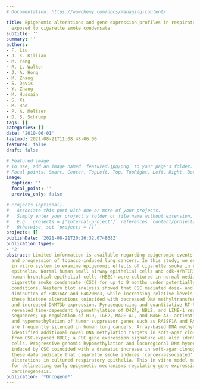 ```yaml
---
# Documentation: https://wowchemy.com/docs/managing-content/

title: Epigenomic alterations and gene expression profiles in respiratory epithelia
  exposed to cigarette smoke condensate
subtitle: ''
summary: ''
authors:
- F. Liu
- J. K. Killian
- M. Yang
- R. L. Walker
- J. A. Hong
- M. Zhang
- S. Davis
- Y. Zhang
- M. Hussain
- S. Xi
- M. Rao
- P. A. Meltzer
- D. S. Schrump
tags: []
categories: []
date: '2010-06-01'
lastmod: 2021-08-21T11:08:48-06:00
featured: false
draft: false

# Featured image
# To use, add an image named `featured.jpg/png` to your page's folder.
# Focal points: Smart, Center, TopLeft, Top, TopRight, Left, Right, BottomLeft, Bottom, BottomRight.
image:
  caption: ''
  focal_point: ''
  preview_only: false

# Projects (optional).
#   Associate this post with one or more of your projects.
#   Simply enter your project's folder or file name without extension.
#   E.g. `projects = ["internal-project"]` references `content/project/deep-learning/index.md`.
#   Otherwise, set `projects = []`.
projects: []
publishDate: '2021-08-21T20:26:32.074868Z'
publication_types:
- '2'
abstract: Limited information is available regarding epigenomic events mediating initiation
  and progression of tobacco-induced lung cancers. In this study, we established an
  in vitro system to examine epigenomic effects of cigarette smoke in respiratory
  epithelia. Normal human small airway epithelial cells and cdk-4/hTERT-immortalized
  human bronchial epithelial cells (HBEC) were cultured in normal media with or without
  cigarette smoke condensate (CSC) for up to 9 months under potentially relevant exposure
  conditions. Western blot analysis showed that CSC mediated dose- and time-dependent
  diminution of H4K16Ac and H4K20Me3, while increasing relative levels of H3K27Me3;
  these histone alterations coincided with decreased DNA methyltransferase 1 (DNMT1)
  and increased DNMT3b expression. Pyrosequencing and quantitative RT-PCR experiments
  revealed time-dependent hypomethylation of D4Z4, NBL2, and LINE-1 repetitive DNA
  sequences; up-regulation of H19, IGF2, MAGE-A1, and MAGE-A3; activation of Wnt signaling;
  and hypermethylation of tumor suppressor genes such as RASSF1A and RAR-beta, which
  are frequently silenced in human lung cancers. Array-based DNA methylation profiling
  identified additional novel DNA methylation targets in soft-agar clones derived
  from CSC-exposed HBEC; a CSC gene expression signature was also identified in these
  cells. Progressive genomic hypomethylation and locoregional DNA hypermethylation
  induced by CSC coincided with a dramatic increase in soft-agar clonogenicity. Collectively,
  these data indicate that cigarette smoke induces 'cancer-associated' epigenomic
  alterations in cultured respiratory epithelia. This in vitro model may prove useful
  for delineating early epigenetic mechanisms regulating gene expression during pulmonary
  carcinogenesis.
publication: '*Oncogene*'
---
```

